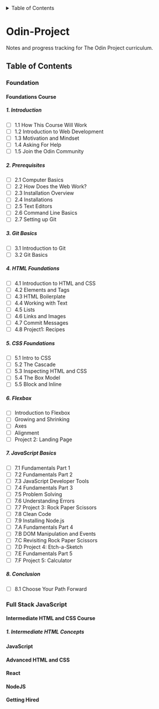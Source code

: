 <details>
  <summary>Table of Contents</summary>

## Contents

- [Introduction](#introduction)
- [Prerequisites](#prerequisites)
- [Git Basics](#git-basics)
- [HTML Foundations](#html-foundations)
- [CSS Foundations](#css-foundations)
- [Flexbox](#flexbox)
- [JavaScript Basics](#javascript-basics)
- [Conclusion](#conclusion)

</details>

# Odin-Project
Notes and progress tracking for The Odin Project curriculum.

## Table of Contents
### Foundation
#### Foundations Course
##### 1. Introduction <a name="introduction"></a>
  - [ ] 1.1 How This Course Will Work
  - [ ] 1.2 Introduction to Web Development
  - [ ] 1.3 Motivation and Mindset
  - [ ] 1.4 Asking For Help
  - [ ] 1.5 Join the Odin Community
   
##### 2. Prerequisites <a name="prerequisites"></a>
  - [ ] 2.1 Computer Basics
  - [ ] 2.2 How Does the Web Work?
  - [ ] 2.3 Installation Overview
  - [ ] 2.4 Installations
  - [ ] 2.5 Text Editors
  - [ ] 2.6 Command Line Basics
  - [ ] 2.7 Setting up Git

##### 3. Git Basics <a name="git-basics"></a>
  - [ ] 3.1 Introduction to Git
  - [ ] 3.2 Git Basics
  
##### 4. HTML Foundations
  - [ ] 4.1 Introduction to HTML and CSS
  - [ ] 4.2 Elements and Tags
  - [ ] 4.3 HTML Boilerplate
  - [ ] 4.4 Working with Text
  - [ ] 4.5 Lists
  - [ ] 4.6 Links and Images
  - [ ] 4.7 Commit Messages
  - [ ] 4.8 Project1: Recipes
  
##### 5. CSS Foundations
  - [ ] 5.1 Intro to CSS
  - [ ] 5.2 The Cascade
  - [ ] 5.3 Inspecting HTML and CSS
  - [ ] 5.4 The Box Model
  - [ ] 5.5 Block and Inline
  
##### 6. Flexbox
  - [ ] Introduction to Flexbox
  - [ ] Growing and Shrinking
  - [ ] Axes
  - [ ] Alignment
  - [ ] Project 2: Landing Page
  
##### 7. JavaScript Basics
  - [ ] 7.1 Fundamentals Part 1
  - [ ] 7.2 Fundamentals Part 2
  - [ ] 7.3 JavaScript Developer Tools
  - [ ] 7.4 Fundamentals Part 3
  - [ ] 7.5 Problem Solving
  - [ ] 7.6 Understanding Errors
  - [ ] 7.7 Project 3: Rock Paper Scissors
  - [ ] 7.8 Clean Code
  - [ ] 7.9 Installing Node.js
  - [ ] 7.A Fundamentals Part 4
  - [ ] 7.B DOM Manipulation and Events
  - [ ] 7.C Revisiting Rock Paper Scissors
  - [ ] 7.D Project 4: Etch-a-Sketch
  - [ ] 7.E Fundamentals Part 5
  - [ ] 7.F Project 5: Calculator
##### 8. Conclusion
  - [ ] 8.1 Choose Your Path Forward
### Full Stack JavaScript
#### Intermediate HTML and CSS Course
##### 1. Intermediate HTML Concepts
#### JavaScript
#### Advanced HTML and CSS
#### React
#### NodeJS
#### Getting Hired

